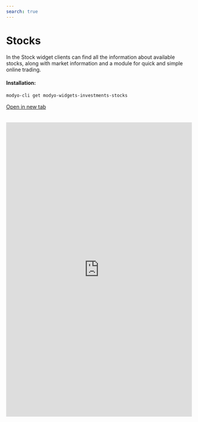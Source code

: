 ```yaml
---
search: true
---
```


# Stocks

In the Stock widget clients can find all the information about available stocks, along with market information and a module for quick and simple online trading.

#### Installation:

```bash
modyo-cli get modyo-widgets-investments-stocks
```

[Open in new tab](https://widgets.modyo.com/inversiones/acciones)

<iframe id="widgetFrame" src="https://widgets.modyo.com/inversiones/acciones" width="100%" frameBorder="0"  style="min-height:800px;overflow:auto;margin-top:20px;"/>

| Feature            | Description                                                                                                                                                                                                                          |
| ------------------ | ------------------------------------------------------------------------------------------------------------------------------------------------------------------------------------------------------------------------------------ |
| Stock Layout       | Shows the set of tradable stocks available. Displays a list of transactions in transit associated with the stocks. Displays market information for a specific stock. Allows clients to cancel transactions in transit, if necessary. |
| Market Information | Shows the information available for a stock, such as the growth, market peaks, amount traded, latest price and possible institution-specific documents. Allows you to buy or sell a selected stock.                                  |
| Compra de Acciones | Permite realizar la compra de la acción seleccionada, definiendo la cuenta de inversión, la cantidad de acciones, el monto máximo al que se desea comprar, y el tiempo de duración de la orden.                                      |
| Purchase of Shares | Allows the sale of the selected stock, defining of the investment account, the amount of shares to be sold and the minimum sale price.                                                                                               |

<script>

  export default {
    mounted() {

      function setIframeHeightCO(id, ht) {
          var ifrm = document.getElementById(id);
          if(ifrm) {
            ifrm.style.height = ht + 4 + "px";
          }
      }
      // iframed document sends its height using postMessage
      function handleDocHeightMsg(e) {
          // check origin
          if ( e.origin === 'https://widgets.modyo.com' ) {
              // parse data
              var data = JSON.parse( e.data );

              console.log('data:', data)
              // check data object
              if ( data['docHeight'] ) {
                  setIframeHeightCO( 'widgetFrame', data['docHeight'] );
              } else {
                  setIframeHeightCO( 'widgetFrame', 700 );
              }
          }
      }

      // assign message handler
      if ( window.addEventListener ) {
          window.addEventListener('message', handleDocHeightMsg, false);
      }
    }
  }

</script>
